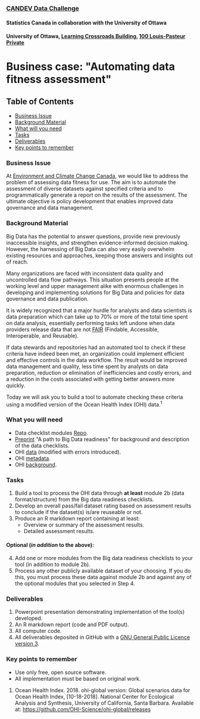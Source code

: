 ### [CANDEV Data Challenge](https://www.statcan.gc.ca/eng/candev/index)
#### Statistics Canada in collaboration with the University of Ottawa
#### University of Ottawa, [Learning Crossroads Building](https://www.uottawa.ca/facilities/learning-crossroads), [100 Louis-Pasteur Private](https://www.google.com/search?q=map+100+louis+pasteur+ottawa&ie=utf-8&oe=utf-8&client=firefox-b-ab)
# Business case: "Automating data fitness assessment"

## Table of Contents
* [Business Issue](#business-issue)  
* [Background Material](#background-material)
* [What will you need](#what-will-you-need)
* [Tasks](#tasks)
* [Deliverables](#deliverables)
* [Key points to remember](#key-points-to-remember)

### Business Issue
At [Environment and Climate Change Canada][link_ECCC], we would like to address the problem of assessing data fitness for use. The aim is to automate the assessment of diverse datasets against specified criteria and to programmatically generate a report on the results of the assessment. The ultimate objective is policy development that enables improved data governance and data management.

### Background Material
Big Data has the potential to answer questions, provide new previously inaccessible insights, and strengthen evidence-informed decision making. However, the harnessing of Big Data can also very easily overwhelm existing resources and approaches, keeping those answers and insights out of reach.

Many organizations are faced with inconsistent data quality and uncontrolled data flow pathways. This situation presents people at the working level and upper management alike with enormous challenges in developing and implementing solutions for Big Data and policies for data governance and data publication. 

It is widely recognized that a major hurdle for analysts and data scientists is data preparation which can take up to 70% or more of the total time spent on data analysis, essentially performing tasks left undone when data providers release data that are not [FAIR](https://www.force11.org/group/fairgroup/fairprinciples) (Findable, Accessible, Interoperable, and Reusable).

If data stewards and repositories had an automated tool to check if these criteria have indeed been met, an organization could implement efficient and effective controls in the data workflow. The result would be improved data management and quality, less time spent by analysts on data preparation, reduction or elimination of inefficiencies and costly errors, and a reduction in the costs associated with getting better answers more quickly.

Today we will ask you to build a tool to automate checking these criteria using a modified version of the Ocean Health Index (OHI) data.<sup>1</sup> 

### What you will need
* Data checklist modules [Repo][link_DGRRepo].
* [Preprint][link_preprint] "A path to Big Data readiness" for background and description of the data checklists.
* OHI [data][link_OHIData] (modified with errors introduced).
* OHI [metadata][link_metadata].
* OHI [background][link_OHIbackground].

### Tasks
1. Build a tool to process the OHI data through **at least** module 2b (data format/structure) from the Big data readiness checklists.
2. Develop an overall pass/fail dataset rating based on assessment results to conclude if the dataset(s) is/are reuseable or not.
3. Produce an R markdown report containing at least:
    * Overview or summary of the assessment results.
    * Detailed assessment results.
#### Optional (*in addition* to the above):
4. Add one or more modules from the Big data readiness checklists to your tool (in addition to module 2b). 
5. Process any other publicly available dataset of your choosing. If you do this, you must process these data against module 2b and against any of the optional modules that you selected in Step 4.

### Deliverables
1. Powerpoint presentation demonstrating implementation of the tool(s) developed.
2. An R markdown report (code and PDF output).
3. All computer code.
4. All deliverables deposited in GitHub with a [GNU General Public Licence version 3](https://opensource.org/licenses/GPL-3.0). 

### Key points to remember
* Use only free, open source software.
* All implementation must be based on original work.

1. Ocean Health Index. 2018. ohi-global version: Global scenarios data for Ocean Health Index, [10-18-2018]. National Center for Ecological Analysis and Synthesis, University of California, Santa Barbara. Available at: https://github.com/OHI-Science/ohi-global/releases
  
  [link_ECCC]:https://www.canada.ca/en/environment-climate-change.html
  [link_DGRRepo]:https://t2m.io/X4P3cXI4  
  [link_OHIData]:https://github.com/claireaustin/Hackathon_CanDev2018-10-20/blob/master/OHIDataSet.csv
  [link_OHIbackground]:http://ohi-science.org/news/Biography-OHI
  [link_metadata]:https://github.com/OHI-Science/ohi-global/tree/draft/global2017#ohi-2017-global-metadata
  [link_preprint]:https://github.com/claireaustin/BigDataReadiness/blob/master/Austin2018PREPRINT_PathToBigDataReadiness.pdf
  


